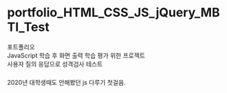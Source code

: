 # portfolio_HTML_CSS_JS_jQuery_MBTI_Test
포트폴리오<br>
JavaScript 학습 후 화면 출력 학습 평가 위한 프로젝트<br>
사용자 질의 응답으로 성격검사 테스트
###
2020년 대학생때도 안해봤던 js 다루기 첫걸음.
